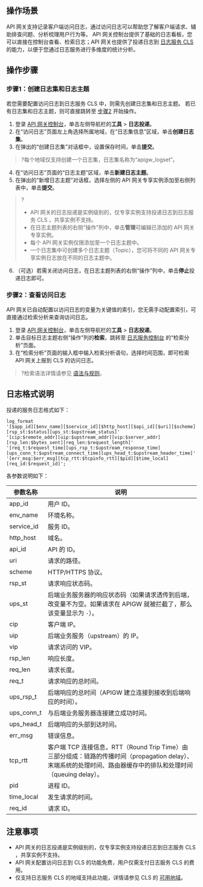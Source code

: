 ## 操作场景
API 网关支持记录客户端访问日志，通过访问日志可以帮助您了解客户端请求、辅助排查问题、分析梳理用户行为等。
API 网关控制台提供了基础的日志看板，您可以直接在控制台查看、检索日志；API 网关也提供了投递日志到 [日志服务 CLS](https://console.cloud.tencent.com/cls) 的能力，以便于您通过日志服务进行多维度的统计分析。

## 操作步骤
### 步骤1：创建日志集和日志主题[](id:step1)
若您需要配置访问日志到日志服务 CLS 中，则需先创建日志集和日志主题。
若已有日志集和日志主题，则可直接跳转至 [步骤2](#step2) 开始操作。
1. 登录 [API 网关控制台](https://console.cloud.tencent.com/apigateway)，单击左侧导航栏的**工具** > **日志投递**。
2. 在“访问日志”页面左上角选择所属地域，在“日志集信息”区域，单击**创建日志集**。
3. 在弹出的“创建日志集”对话框中，设置保存时间，单击**提交**。
>?每个地域仅支持创建一个日志集，日志集名称为“apigw_logset”。
4. 在“访问日志”页面的“日志主题”区域，单击**新建日志主题**。
5. 在弹出的“新增日志主题”对话框，选择左侧的 API 网关专享实例添加至右侧列表中，单击**提交**。
>?
>- API 网关的日志投递是实例级别的，仅专享实例支持投递日志到日志服务 CLS ，共享实例不支持。
>- 在日志主题列表的右侧“操作”列中，单击**管理**可编辑已添加的 API 网关专享实例。
>- 每个 API 网关实例仅限添加至一个日志主题中。
>- 一个日志集中可创建多个日志主题（Topic），您可将不同的 API 网关专享实例日志放在不同的日志主题中。
6. （可选）若需关闭访问日志，在日志主题列表的右侧“操作”列中，单击**停止**投递日志即可。

### 步骤2：查看访问日志[](id:step2)
API 网关已自动配置以访问日志的变量为关键值的索引，您无需手动配置索引，可直接通过检索分析来查询访问日志。
1. 登录 [API 网关控制台](https://console.cloud.tencent.com/apigateway)，单击左侧导航栏的**工具** > **日志投递**。
2. 单击目标日志主题右侧“操作”列的**检索**，跳转至 [日志服务控制台](https://console.cloud.tencent.com/cls/search) 的“检索分析”页面。
3. 在“检索分析”页面的输入框中输入检索分析语句，选择时间范围，即可检索 API 网关上报到 CLS 的访问日志。
>?检索语法详情请参见 [语法与规则](https://cloud.tencent.com/document/product/614/47044)。

## 日志格式说明
投递的服务日志格式如下：
```LOG
log_format  
'[$app_id][$env_name][$service_id][$http_host][$api_id][$uri][$scheme][rsp_st:$status][ups_st:$upstream_status]'
'[cip:$remote_addr][uip:$upstream_addr][vip:$server_addr][rsp_len:$bytes_sent][req_len:$request_length]' 
'[req_t:$request_time][ups_rsp_t:$upstream_response_time][ups_conn_t:$upstream_connect_time][ups_head_t:$upstream_header_time]'
'[err_msg:$err_msg][tcp_rtt:$tcpinfo_rtt][$pid][$time_local][req_id:$request_id]';
```
各参数说明如下：

| 参数名称 | 说明 |
|---------|---------|
| app_id | 用户 ID。 | 
| env_name |环境名称。|
| service_id | 服务 ID。|
| http_host | 域名。|
| api_id | API 的 ID。 |
| uri |请求的路径。|
| scheme |  HTTP/HTTPS 协议。|
| rsp_st | 请求响应状态码。 |
| ups_st | 后端业务服务器的响应状态码（如果请求透传到后端，改变量不为空。如果请求在 APIGW 就被拦截了，那么该变量显示为 `-`）。|
| cip |    客户端 IP。|
| uip |     后端业务服务（upstream）的 IP。
| vip |    请求访问的 VIP。|
| rsp_len | 响应长度。 |
| req_len | 请求长度。| 
| req_t | 请求响应的总时间。|
| ups_rsp_t | 后端响应的总时间（APIGW 建立连接到接收到后端响应的时间）。|
| ups_conn_t |与后端业务服务器连接建立成功时间。|
| ups_head_t |后端响应的头部到达时间。|
| err_msg |   错误信息。|
| tcp_rtt |   客户端 TCP 连接信息，RTT（Round Trip Time）由三部分组成：链路的传播时间（propagation delay）、末端系统的处理时间、路由器缓存中的排队和处理时间（queuing delay）。|
| pid | 进程 ID。 |
| time_local | 发生请求的时间。 |
| req_id | 请求 ID。 |

## 注意事项
- API 网关的日志投递是实例级别的，仅专享实例支持投递日志到日志服务 CLS ，共享实例不支持。
- API 网关配置访问日志到 CLS 的功能免费，用户仅需支付日志服务 CLS 的费用。
- 仅支持日志服务 CLS 的地域支持此功能，详情请参见 CLS 的 [可用地域](https://cloud.tencent.com/document/product/614/18940)。

